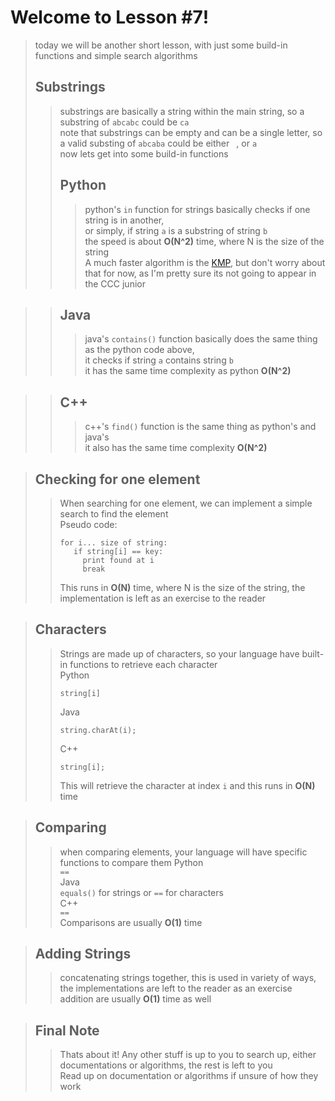 # Welcome to Lesson #7!
> today we will be another short lesson, with just some build-in functions and simple search algorithms
> ## Substrings
>> substrings are basically a string within the main string, so a substring of ```abcabc``` could be ```ca```   
>> note that substrings can be empty and can be a single letter, so a valid substing of ```abcaba``` could be either ``` ```, or ```a```   
>> now lets get into some build-in functions
>> ## Python
>>> python's ``` in ``` function for strings basically checks if one string is in another,     
>>> or simply, if string ```a``` is a substring of string ```b```  
>>> the speed is about **O(N^2)** time, where N is the size of the string   
>>> A much faster algorithm is the [KMP](https://en.wikipedia.org/wiki/Knuth%E2%80%93Morris%E2%80%93Pratt_algorithm), but don't worry about
that for now, as I'm pretty sure its not going to appear in the CCC junior

>> ## Java
>>> java's ``` contains() ``` function basically does the same thing as the python code above,   
>>> it checks if string ```a``` contains string ```b```   
>>> it has the same time complexity as python **O(N^2)**

>> ## C++
>>> c++'s ``` find() ``` function is the same thing as python's and java's   
>>> it also has the same time complexity **O(N^2)**

> ## Checking for one element
>> When searching for one element, we can implement a simple search to find the element   
>> Pseudo code: 
>> ```
>> for i... size of string:
>>    if string[i] == key:
>>      print found at i
>>      break
>> ```
>> This runs in **O(N)** time, where N is the size of the string, the implementation is left as an exercise to the reader

> ## Characters
>> Strings are made up of characters, so your language have built-in functions to retrieve each character    
>> Python
>> ``` 
>> string[i]
>> ```
>> Java
>> ``` 
>> string.charAt(i);
>> ```
>> C++
>> ``` 
>> string[i];
>> ```
>> This will retrieve the character at index ```i``` and this runs in **O(N)** time

> ## Comparing
>> when comparing elements, your language will have specific functions to compare them
>> Python   
>> ```==```   
>> Java   
>> ```equals()``` for strings or ```==``` for characters   
>> C++    
>> ```==```   
>> Comparisons are usually **O(1)** time   

> ## Adding Strings
>> concatenating strings together, this is used in variety of ways, the implementations are left to the reader as an exercise
>> addition are usually **O(1)** time as well

> ## Final Note
>> Thats about it! Any other stuff is up to you to search up, either documentations or algorithms, the rest is left to you   
>> Read up on documentation or algorithms if unsure of how they work




